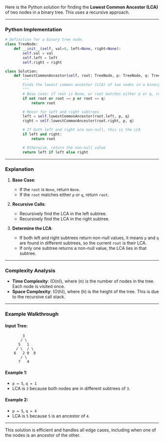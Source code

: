 Here is the Python solution for finding the **Lowest Common Ancestor (LCA)** of two nodes in a binary tree. This uses a recursive approach.

---

### **Python Implementation**

```python
# Definition for a binary tree node.
class TreeNode:
    def __init__(self, val=0, left=None, right=None):
        self.val = val
        self.left = left
        self.right = right

class Solution:
    def lowestCommonAncestor(self, root: TreeNode, p: TreeNode, q: TreeNode) -> TreeNode:
        """
        Finds the lowest common ancestor (LCA) of two nodes in a binary tree.
        """
        # Base case: if root is None, or root matches either p or q, return root
        if not root or root == p or root == q:
            return root

        # Recur for left and right subtrees
        left = self.lowestCommonAncestor(root.left, p, q)
        right = self.lowestCommonAncestor(root.right, p, q)

        # If both left and right are non-null, this is the LCA
        if left and right:
            return root

        # Otherwise, return the non-null value
        return left if left else right
```

---

### **Explanation**

1. **Base Case**:
   - If the `root` is `None`, return `None`.
   - If the `root` matches either `p` or `q`, return `root`.

2. **Recursive Calls**:
   - Recursively find the LCA in the left subtree.
   - Recursively find the LCA in the right subtree.

3. **Determine the LCA**:
   - If both left and right subtrees return non-null values, it means `p` and `q` are found in different subtrees, so the current `root` is their LCA.
   - If only one subtree returns a non-null value, the LCA lies in that subtree.

---

### **Complexity Analysis**

- **Time Complexity**: \(O(n)\), where \(n\) is the number of nodes in the tree. Each node is visited once.
- **Space Complexity**: \(O(h)\), where \(h\) is the height of the tree. This is due to the recursive call stack.

---

### **Example Walkthrough**

#### **Input Tree**:
```
        3
       / \
      5   1
     / \  / \
    6   2 0  8
       / \
      7   4
```

#### Example 1:
- `p = 5`, `q = 1`
- LCA is `3` because both nodes are in different subtrees of `3`.

#### Example 2:
- `p = 5`, `q = 4`
- LCA is `5` because `5` is an ancestor of `4`.

---

This solution is efficient and handles all edge cases, including when one of the nodes is an ancestor of the other.
